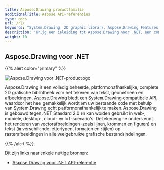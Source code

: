 ```yaml
---
title: Aspose.Drawing productfamilie
additionalTitle: Aspose API-referenties
type: docs
url: /nl/
keywords: "System.Drawing, 2D graphic library, Aspose.Drawing Features, documentation"
description: "Krijg een inleiding tot Aspose.Drawing voor .NET, een complete 2D grafische bibliotheek voor het bouwen van moderne, desktop, mobiele, cloud-enabled, internet-verbonden apps."
weight: 10
---
```

## Aspose.Drawing voor .NET

{{% alert color="primary" %}} 

![Aspose.Drawing voor .NET-productlogo](../home_1.png)

Aspose.Drawing is een volledig beheerde, platformonafhankelijke, complete 2D grafische bibliotheek voor het tekenen van tekst, geometrieën en afbeeldingen. Aspose.Drawing biedt een System.Drawing-compatibele API, waardoor het heel gemakkelijk wordt om uw bestaande code met behulp van System.Drawing echt platformonafhankelijk te maken. Aspose.Drawing is gebouwd tegen .NET Standard 2.0 en kan worden gebruikt in web-, mobiele, desktop-, cloud- en IoT-scenario's. De tekenengine ondersteunt het renderen van vectorafbeeldingen (zoals lijnen, krommen en figuren) en tekst (in verschillende lettertypen, formaten en stijlen) op rasterafbeeldingen in alle veelgebruikte grafische bestandsindelingen.

{{% /alert %}} 

Dit zijn links naar enkele nuttige bronnen:
- [Aspose.Drawing voor .NET API-referentie](/drawing/nl/net/)

